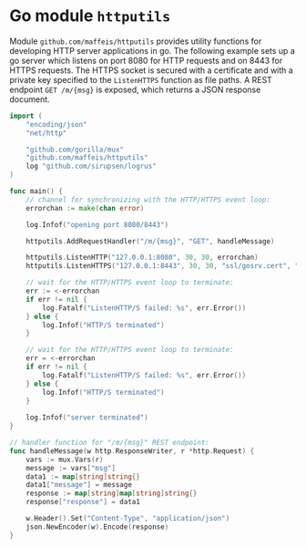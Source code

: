 # Go module `httputils`

Module `github.com/maffeis/httputils` provides utility functions for developing HTTP server applications in go.
The following example sets up a go server which listens on port 8080 for HTTP requests and on 8443 for HTTPS requests. The HTTPS socket is secured with a certificate and with a private key specified to the `ListenHTTPS` function as file paths. A REST endpoint `GET /m/{msg}` is exposed, which returns a JSON response document.

```go
import (
	"encoding/json"
	"net/http"

	"github.com/gorilla/mux"
	"github.com/maffeis/httputils"
	log "github.com/sirupsen/logrus"
)

func main() {
	// channel for synchronizing with the HTTP/HTTPS event loop:
	errorchan := make(chan error)

	log.Infof("opening port 8080/8443")

	httputils.AddRequestHandler("/m/{msg}", "GET", handleMessage)

	httputils.ListenHTTP("127.0.0.1:8080", 30, 30, errorchan)
	httputils.ListenHTTPS("127.0.0.1:8443", 30, 30, "ssl/gosrv.cert", "ssl/gosrv.key", errorchan)

	// wait for the HTTP/HTTPS event loop to terminate:
	err := <-errorchan
	if err != nil {
		log.Fatalf("ListenHTTP/S failed: %s", err.Error())
	} else {
		log.Infof("HTTP/S terminated")
	}

	// wait for the HTTP/HTTPS event loop to terminate:
	err = <-errorchan
	if err != nil {
		log.Fatalf("ListenHTTP/S failed: %s", err.Error())
	} else {
		log.Infof("HTTP/S terminated")
    }
    
    log.Infof("server terminated")
}

// handler function for "/m/{msg}" REST endpoint:
func handleMessage(w http.ResponseWriter, r *http.Request) {
	vars := mux.Vars(r)
	message := vars["msg"]
	data1 := map[string]string{}
	data1["message"] = message
	response := map[string]map[string]string{}
	response["response"] = data1

	w.Header().Set("Content-Type", "application/json")
	json.NewEncoder(w).Encode(response)
}
```